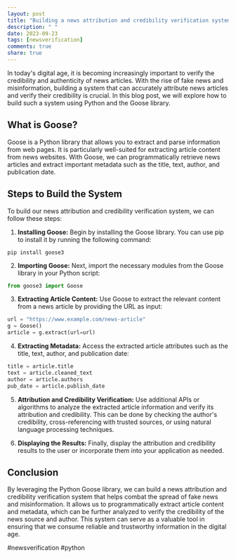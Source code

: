 ```yaml
---
layout: post
title: "Building a news attribution and credibility verification system using Python Goose"
description: " "
date: 2023-09-23
tags: [newsverification]
comments: true
share: true
---
```

In today's digital age, it is becoming increasingly important to verify the credibility and authenticity of news articles. With the rise of fake news and misinformation, building a system that can accurately attribute news articles and verify their credibility is crucial. In this blog post, we will explore how to build such a system using Python and the Goose library.

## What is Goose?
Goose is a Python library that allows you to extract and parse information from web pages. It is particularly well-suited for extracting article content from news websites. With Goose, we can programmatically retrieve news articles and extract important metadata such as the title, text, author, and publication date.

## Steps to Build the System
To build our news attribution and credibility verification system, we can follow these steps:

1. **Installing Goose:** Begin by installing the Goose library. You can use pip to install it by running the following command:
```
pip install goose3
```

2. **Importing Goose:** Next, import the necessary modules from the Goose library in your Python script:
```python
from goose3 import Goose
```

3. **Extracting Article Content:** Use Goose to extract the relevant content from a news article by providing the URL as input:
```python
url = "https://www.example.com/news-article"
g = Goose()
article = g.extract(url=url)
```

4. **Extracting Metadata:** Access the extracted article attributes such as the title, text, author, and publication date:
```python
title = article.title
text = article.cleaned_text
author = article.authors
pub_date = article.publish_date
```

5. **Attribution and Credibility Verification:** Use additional APIs or algorithms to analyze the extracted article information and verify its attribution and credibility. This can be done by checking the author's credibility, cross-referencing with trusted sources, or using natural language processing techniques.

6. **Displaying the Results:** Finally, display the attribution and credibility results to the user or incorporate them into your application as needed.

## Conclusion
By leveraging the Python Goose library, we can build a news attribution and credibility verification system that helps combat the spread of fake news and misinformation. It allows us to programmatically extract article content and metadata, which can be further analyzed to verify the credibility of the news source and author. This system can serve as a valuable tool in ensuring that we consume reliable and trustworthy information in the digital age.

#newsverification #python